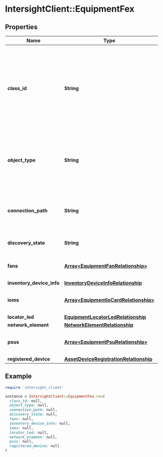 # IntersightClient::EquipmentFex

## Properties

| Name | Type | Description | Notes |
| ---- | ---- | ----------- | ----- |
| **class_id** | **String** | The fully-qualified name of the instantiated, concrete type. This property is used as a discriminator to identify the type of the payload when marshaling and unmarshaling data. | [default to &#39;equipment.Fex&#39;] |
| **object_type** | **String** | The fully-qualified name of the instantiated, concrete type. The value should be the same as the &#39;ClassId&#39; property. | [default to &#39;equipment.Fex&#39;] |
| **connection_path** | **String** | Switch Id to which the FEX is connected to. The value can be A or B or AB in case of active-active topology. | [optional][readonly] |
| **discovery_state** | **String** | Discovery state of IO card or fabric extender. | [optional] |
| **fans** | [**Array&lt;EquipmentFanRelationship&gt;**](EquipmentFanRelationship.md) | An array of relationships to equipmentFan resources. | [optional][readonly] |
| **inventory_device_info** | [**InventoryDeviceInfoRelationship**](InventoryDeviceInfoRelationship.md) |  | [optional] |
| **ioms** | [**Array&lt;EquipmentIoCardRelationship&gt;**](EquipmentIoCardRelationship.md) | An array of relationships to equipmentIoCard resources. | [optional][readonly] |
| **locator_led** | [**EquipmentLocatorLedRelationship**](EquipmentLocatorLedRelationship.md) |  | [optional] |
| **network_element** | [**NetworkElementRelationship**](NetworkElementRelationship.md) |  | [optional] |
| **psus** | [**Array&lt;EquipmentPsuRelationship&gt;**](EquipmentPsuRelationship.md) | An array of relationships to equipmentPsu resources. | [optional][readonly] |
| **registered_device** | [**AssetDeviceRegistrationRelationship**](AssetDeviceRegistrationRelationship.md) |  | [optional] |

## Example

```ruby
require 'intersight_client'

instance = IntersightClient::EquipmentFex.new(
  class_id: null,
  object_type: null,
  connection_path: null,
  discovery_state: null,
  fans: null,
  inventory_device_info: null,
  ioms: null,
  locator_led: null,
  network_element: null,
  psus: null,
  registered_device: null
)
```


